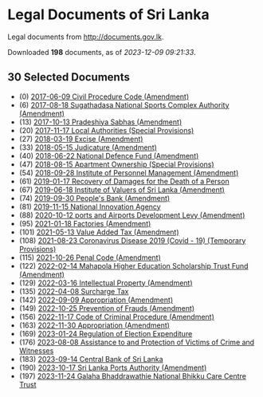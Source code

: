 # Legal Documents of Sri Lanka

Legal documents from http://documents.gov.lk.

Downloaded **198** documents, as of *2023-12-09 09:21:33*.

## 30 Selected Documents

* (0) [2017-06-09 Civil Procedure Code (Amendment)](data/doc/2017-06-09-civil-procedure-code-amendment/doc.pdf)
* (6) [2017-08-18 Sugathadasa National Sports Complex Authority  (Amendment)](data/doc/2017-08-18-sugathadasa-national-sports-complex-authority--amendment/doc.pdf)
* (13) [2017-10-13 Pradeshiya Sabhas (Amendment)](data/doc/2017-10-13-pradeshiya-sabhas-amendment/doc.pdf)
* (20) [2017-11-17 Local Authorities (Special Provisions)](data/doc/2017-11-17-local-authorities-special-provisions/doc.pdf)
* (27) [2018-03-19 Excise (Amendment)](data/doc/2018-03-19-excise-amendment/doc.pdf)
* (33) [2018-05-15 Judicature (Amendment)](data/doc/2018-05-15-judicature-amendment/doc.pdf)
* (40) [2018-06-22 National Defence Fund (Amendment)](data/doc/2018-06-22-national-defence-fund-amendment/doc.pdf)
* (47) [2018-08-15 Apartment Ownership (Special Provisions) ](data/doc/2018-08-15-apartment-ownership-special-provisions/doc.pdf)
* (54) [2018-09-28 Institute of Personnel Management (Amendment)](data/doc/2018-09-28-institute-of-personnel-management-amendment/doc.pdf)
* (61) [2019-01-17 Recovery of Damages for the Death of a Person](data/doc/2019-01-17-recovery-of-damages-for-the-death-of-a-person/doc.pdf)
* (67) [2019-06-18 Institute of Valuers of Sri Lanka (Amendment)](data/doc/2019-06-18-institute-of-valuers-of-sri-lanka-amendment/doc.pdf)
* (74) [2019-09-30 People's Bank (Amendment)](data/doc/2019-09-30-peoples-bank-amendment/doc.pdf)
* (81) [2019-11-15 National Innovation Agency](data/doc/2019-11-15-national-innovation-agency/doc.pdf)
* (88) [2020-10-12 ports and Airports Development Levy (Amendment)](data/doc/2020-10-12-ports-and-airports-development-levy-amendment/doc.pdf)
* (95) [2021-01-18 Factories (Amendment)](data/doc/2021-01-18-factories-amendment/doc.pdf)
* (101) [2021-05-13 Value Added Tax (Amendment)](data/doc/2021-05-13-value-added-tax-amendment/doc.pdf)
* (108) [2021-08-23 Coronavirus Disease 2019 (Covid - 19) (Temporary Provisions)](data/doc/2021-08-23-coronavirus-disease-2019-covid---19-temporary-provisions/doc.pdf)
* (115) [2021-10-26 Penal Code (Amendment)](data/doc/2021-10-26-penal-code-amendment/doc.pdf)
* (122) [2022-02-14 Mahapola Higher Education Scholarship Trust Fund (Amendment) ](data/doc/2022-02-14-mahapola-higher-education-scholarship-trust-fund-amendment/doc.pdf)
* (129) [2022-03-16 Intellectual Property (Amendment)](data/doc/2022-03-16-intellectual-property-amendment/doc.pdf)
* (135) [2022-04-08 Surcharge Tax](data/doc/2022-04-08-surcharge-tax/doc.pdf)
* (142) [2022-09-09 Appropriation (Amendment) ](data/doc/2022-09-09-appropriation-amendment/doc.pdf)
* (149) [2022-10-25 Prevention of Frauds (Amendment)](data/doc/2022-10-25-prevention-of-frauds-amendment/doc.pdf)
* (156) [2022-11-17 Code of Criminal Procedure (Amendment)](data/doc/2022-11-17-code-of-criminal-procedure-amendment/doc.pdf)
* (163) [2022-11-30 Appropriation (Amendment)](data/doc/2022-11-30-appropriation-amendment/doc.pdf)
* (169) [2023-01-24 Regulation of Election Expenditure](data/doc/2023-01-24-regulation-of-election-expenditure/doc.pdf)
* (176) [2023-08-08 Assistance to and Protection of Victims of Crime and Witnesses](data/doc/2023-08-08-assistance-to-and-protection-of-victims-of-crime-and-witnesses/doc.pdf)
* (183) [2023-09-14 Central Bank of Sri Lanka](data/doc/2023-09-14-central-bank-of-sri-lanka/doc.pdf)
* (190) [2023-10-17 Sri Lanka Ports Authority (Amendment)](data/doc/2023-10-17-sri-lanka-ports-authority-amendment/doc.pdf)
* (197) [2023-11-24 Galaha Bhaddrawathie National Bhikku Care Centre Trust ](data/doc/2023-11-24-galaha-bhaddrawathie-national-bhikku-care-centre-trust/doc.pdf)
